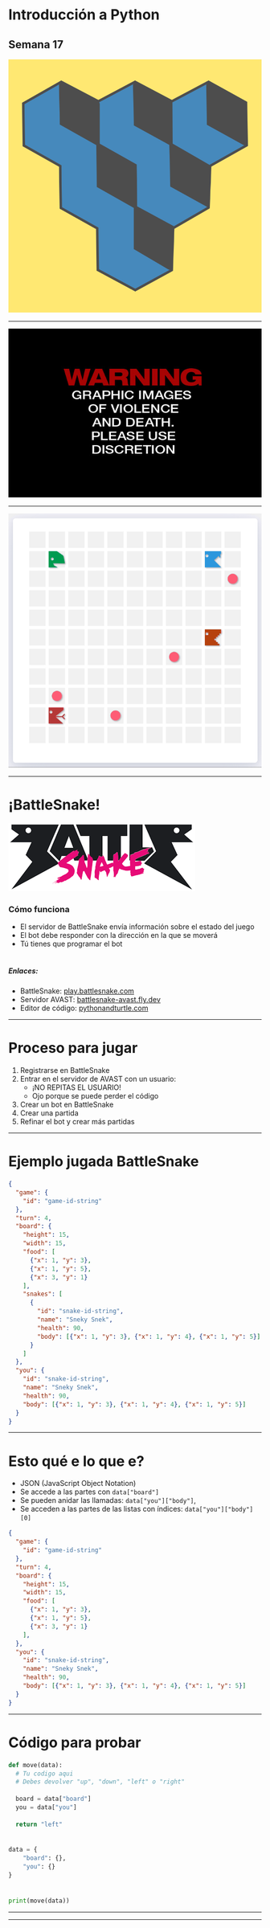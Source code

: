 # Introducción a Python

## Semana 17
<!-- .element style="text-align:center" -->

![alt text](./img/logo2.png) <!-- .element style="margin-left: auto; margin-right: auto; display: block; width: 200px;" -->

---

![alt text](./img/violencia.jpg) <!-- .element style="margin-left: auto; margin-right: auto; display: block; width: 100%;" -->

---

![alt text](./img/battlesnake.gif) <!-- .element style="margin-left: auto; margin-right: auto; display: block" -->

---

# ¡BattleSnake!

![alt text](./img/logo_battlesnake.png) <!-- .element style="margin-left: auto; margin-right: auto; display: block" -->

### Cómo funciona

- El servidor de BattleSnake envía información sobre el estado del juego
- El bot debe responder con la dirección en la que se moverá
- Tú tienes que programar el bot
<br/><br/>

##### Enlaces:

- BattleSnake: [play.battlesnake.com](https://play.battlesnake.com/)
- Servidor AVAST: [battlesnake-avast.fly.dev](https://battlesnake-avast.fly.dev/)
- Editor de código: [pythonandturtle.com](https://pythonandturtle.com/)

---

# Proceso para jugar

1) Registrarse en BattleSnake
2) Entrar en el servidor de AVAST con un usuario:
   - ¡NO REPITAS EL USUARIO!
   - Ojo porque se puede perder el código
3) Crear un bot en BattleSnake
4) Crear una partida
5) Refinar el bot y crear más partidas

---

# Ejemplo jugada BattleSnake

```json
{
  "game": {
    "id": "game-id-string"
  },
  "turn": 4,
  "board": {
    "height": 15,
    "width": 15,
    "food": [
      {"x": 1, "y": 3},
      {"x": 1, "y": 5},
      {"x": 3, "y": 1}
    ],
    "snakes": [
      {
        "id": "snake-id-string",
        "name": "Sneky Snek",
        "health": 90,
        "body": [{"x": 1, "y": 3}, {"x": 1, "y": 4}, {"x": 1, "y": 5}]
      }
    ]
  },
  "you": {
    "id": "snake-id-string",
    "name": "Sneky Snek",
    "health": 90,
    "body": [{"x": 1, "y": 3}, {"x": 1, "y": 4}, {"x": 1, "y": 5}]
  }
}
```

---

# Esto qué e lo que e?

- JSON (JavaScript Object Notation)
- Se accede a las partes con `data["board"]`
- Se pueden anidar las llamadas: `data["you"]["body"]`,
- Se acceden a las partes de las listas con índices: `data["you"]["body"][0]`

```json
{
  "game": {
    "id": "game-id-string"
  },
  "turn": 4,
  "board": {
    "height": 15,
    "width": 15,
    "food": [
      {"x": 1, "y": 3},
      {"x": 1, "y": 5},
      {"x": 3, "y": 1}
    ],
  },
  "you": {
    "id": "snake-id-string",
    "name": "Sneky Snek",
    "health": 90,
    "body": [{"x": 1, "y": 3}, {"x": 1, "y": 4}, {"x": 1, "y": 5}]
  }
}
```

---

# Código para probar

```python
def move(data):
  # Tu codigo aqui
  # Debes devolver "up", "down", "left" o "right"

  board = data["board"]
  you = data["you"]

  return "left"


data = {
    "board": {},
    "you": {}
}


print(move(data))
```

---



---



